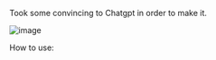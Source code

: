 Took some convincing to Chatgpt in order to make it.


![image](https://github.com/user-attachments/assets/ad335558-773f-4b09-9425-577d63fbae09)


How to use:

